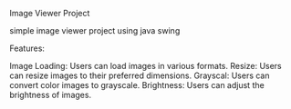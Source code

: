 Image Viewer Project

simple image viewer project using java swing  

Features:

Image Loading: Users can load images in various formats.
Resize: Users can resize images to their preferred dimensions.
Grayscal: Users can convert color images to grayscale.
Brightness: Users can adjust the brightness of images.



